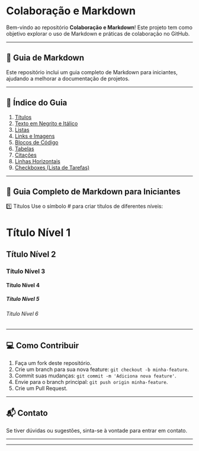 # Colaboração e Markdown

Bem-vindo ao repositório **Colaboração e Markdown**! Este projeto tem como objetivo explorar o uso de Markdown e práticas de colaboração no GitHub.

---

## 📝 Guia de Markdown

Este repositório inclui um guia completo de Markdown para iniciantes, ajudando a melhorar a documentação de projetos.

---

## 📖 Índice do Guia

1. [Títulos](#títulos)  
2. [Texto em Negrito e Itálico](#texto-em-negrito-e-itálico)  
3. [Listas](#listas)  
4. [Links e Imagens](#links-e-imagens)  
5. [Blocos de Código](#blocos-de-código)  
6. [Tabelas](#tabelas)  
7. [Citações](#citações)  
8. [Linhas Horizontais](#linhas-horizontais)  
9. [Checkboxes (Lista de Tarefas)](#checkboxes-lista-de-tarefas)  

---

## 📌 Guia Completo de Markdown para Iniciantes

1️⃣ Títulos
Use o símbolo # para criar títulos de diferentes níveis:
# Título Nível 1  
## Título Nível 2  
### Título Nível 3  
#### Título Nível 4  
##### Título Nível 5  
###### Título Nível 6  


---

## 💻 Como Contribuir

1. Faça um fork deste repositório.
2. Crie um branch para sua nova feature: `git checkout -b minha-feature`.
3. Commit suas mudanças: `git commit -m 'Adiciona nova feature'`.
4. Envie para o branch principal: `git push origin minha-feature`.
5. Crie um Pull Request.

---

## 📬 Contato

Se tiver dúvidas ou sugestões, sinta-se à vontade para entrar em contato.

---


---



